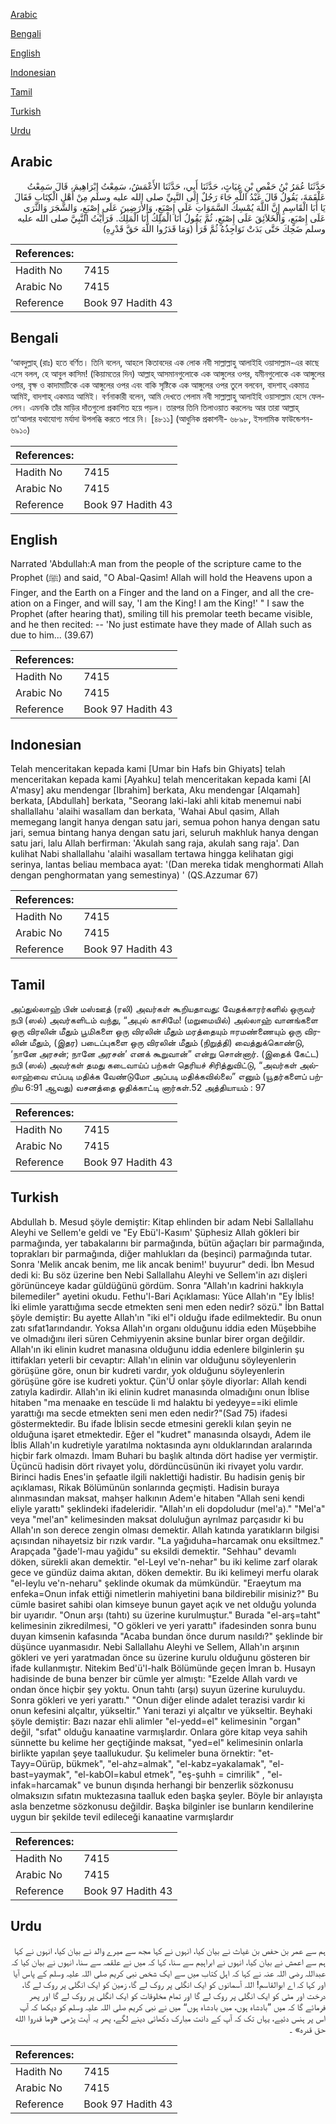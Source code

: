 [Arabic](#arabic)

[Bengali](#bengali)

[English](#english)

[Indonesian](#indonesian)

[Tamil](#tamil)

[Turkish](#turkish)

[Urdu](#urdu)

## Arabic


<div dir="rtl" lang="ar" style={{fontSize:'larger',backgroundColor:'#f8f9fa',padding:20}}>
حَدَّثَنَا عُمَرُ بْنُ حَفْصِ بْنِ غِيَاثٍ، حَدَّثَنَا أَبِي، حَدَّثَنَا الأَعْمَشُ، سَمِعْتُ إِبْرَاهِيمَ، قَالَ سَمِعْتُ عَلْقَمَةَ، يَقُولُ قَالَ عَبْدُ اللَّهِ جَاءَ رَجُلٌ إِلَى النَّبِيِّ صلى الله عليه وسلم مِنْ أَهْلِ الْكِتَابِ فَقَالَ يَا أَبَا الْقَاسِمِ إِنَّ اللَّهَ يُمْسِكُ السَّمَوَاتِ عَلَى إِصْبَعٍ، وَالأَرَضِينَ عَلَى إِصْبَعٍ، وَالشَّجَرَ وَالثَّرَى عَلَى إِصْبَعٍ، وَالْخَلاَئِقَ عَلَى إِصْبَعٍ، ثُمَّ يَقُولُ أَنَا الْمَلِكُ أَنَا الْمَلِكُ‏.‏ فَرَأَيْتُ النَّبِيَّ صلى الله عليه وسلم ضَحِكَ حَتَّى بَدَتْ نَوَاجِذُهُ ثُمَّ قَرَأَ ‏(‏وَمَا قَدَرُوا اللَّهَ حَقَّ قَدْرِهِ‏)‏
</div>
<div style={{backgroundColor:'#f8f9fa',padding:20, marginBottom: 10}}><table> <thead> <tr> <th>References:</th> <th></th> </tr> </thead> <tbody><tr><td>Hadith No</td><td>7415</td></tr><tr><td>Arabic No</td><td>7415</td></tr><tr><td>Reference</td><td>Book 97 Hadith 43</td></tr></tbody></table></div>

## Bengali


<div dir="ltr" lang="bn" style={{fontSize:'larger',backgroundColor:'#f8f9fa',padding:20}}>
‘আবদুল্লাহ্ (রাঃ) হতে বর্ণিত। তিনি বলেন, আহলে কিতাবদের এক লোক নবী সাল্লাল্লাহু আলাইহি ওয়াসাল্লাম-এর কাছে এসে বলল, হে আবুল কাসিম! (কিয়ামতের দিন) আল্লাহ্ আসমানগুলোকে এক আঙ্গুলের ওপর, যমীনগুলোকে এক আঙ্গুলের ওপর, বৃক্ষ ও কাদামাটিকে এক আঙ্গুলের ওপর এবং বাকি সৃষ্টিকে এক আঙ্গুলের ওপর তুলে বলবেন, বাদশাহ্ একমাত্র আমিই, বাদশাহ্ একমাত্র আমিই। বর্ণনাকারী বলেন, আমি দেখতে পেলাম নবী সাল্লাল্লাহু আলাইহি ওয়াসাল্লাম হেসে ফেললেন। এমনকি তাঁর মাড়ির দাঁতগুলো প্রকাশিত হয়ে পড়ল। তারপর তিনি তিলাওয়াত করলেনঃ আর তারা আল্লাহ্ তা‘আলার যথাযোগ্য মর্যাদা উপলব্ধি করতে পারে নি। [৪৮১১] (আধুনিক প্রকাশনী- ৬৮৯৮, ইসলামিক ফাউন্ডেশন- ৬৯১০)
</div>
<div style={{backgroundColor:'#f8f9fa',padding:20, marginBottom: 10}}><table> <thead> <tr> <th>References:</th> <th></th> </tr> </thead> <tbody><tr><td>Hadith No</td><td>7415</td></tr><tr><td>Arabic No</td><td>7415</td></tr><tr><td>Reference</td><td>Book 97 Hadith 43</td></tr></tbody></table></div>

## English


<div dir="ltr" lang="en" style={{fontSize:'larger',backgroundColor:'#f8f9fa',padding:20}}>
Narrated 'Abdullah:A man from the people of the scripture came to the Prophet (ﷺ) and said, "O Abal-Qasim! Allah will hold the Heavens upon a Finger, and the Earth on a Finger and the land on a Finger, and all the creation on a Finger, and will say, 'I am the King! I am the King!' " I saw the Prophet (after hearing that), smiling till his premolar teeth became visible, and he then recited: -- 'No just estimate have they made of Allah such as due to him... (39.67)
</div>
<div style={{backgroundColor:'#f8f9fa',padding:20, marginBottom: 10}}><table> <thead> <tr> <th>References:</th> <th></th> </tr> </thead> <tbody><tr><td>Hadith No</td><td>7415</td></tr><tr><td>Arabic No</td><td>7415</td></tr><tr><td>Reference</td><td>Book 97 Hadith 43</td></tr></tbody></table></div>

## Indonesian


<div dir="ltr" lang="id" style={{fontSize:'larger',backgroundColor:'#f8f9fa',padding:20}}>
Telah menceritakan kepada kami [Umar bin Hafs bin Ghiyats] telah menceritakan kepada kami [Ayahku] telah menceritakan kepada kami [Al A'masy] aku mendengar [Ibrahim] berkata, Aku mendengar [Alqamah] berkata, [Abdullah] berkata, "Seorang laki-laki ahli kitab menemui nabi shallallahu 'alaihi wasallam dan berkata, 'Wahai Abul qasim, Allah memegang langit hanya dengan satu jari, semua pohon hanya dengan satu jari, semua bintang hanya dengan satu jari, seluruh makhluk hanya dengan satu jari, lalu Allah berfirman: 'Akulah sang raja, akulah sang raja'. Dan kulihat Nabi shallallahu 'alaihi wasallam tertawa hingga kelihatan gigi serinya, lantas beliau membaca ayat: '(Dan mereka tidak menghormati Allah dengan penghormatan yang semestinya) ' (QS.Azzumar 67)
</div>
<div style={{backgroundColor:'#f8f9fa',padding:20, marginBottom: 10}}><table> <thead> <tr> <th>References:</th> <th></th> </tr> </thead> <tbody><tr><td>Hadith No</td><td>7415</td></tr><tr><td>Arabic No</td><td>7415</td></tr><tr><td>Reference</td><td>Book 97 Hadith 43</td></tr></tbody></table></div>

## Tamil


<div dir="ltr" lang="ta" style={{fontSize:'larger',backgroundColor:'#f8f9fa',padding:20}}>
அப்துல்லாஹ் பின் மஸ்ஊத் (ரலி) அவர்கள் கூறியதாவது: வேதக்காரர்களில் ஒருவர் நபி (ஸல்) அவர்களிடம் வந்து, “அபுல் காசிமே! (மறுமையில்) அல்லாஹ் வானங்களை ஒரு விரலின் மீதும் பூமிகளை ஒரு விரலின் மீதும் மரத்தையும் ஈரமண்ணையும் ஒரு விரலின் மீதும், (இதர) படைப்புகளை ஒரு விரலின் மீதும் (நிறுத்தி) வைத்துக்கொண்டு, ‘நானே அரசன்; நானே அரசன்’ எனக் கூறுவான்” என்று சொன்னார். (இதைக் கேட்ட) நபி (ஸல்) அவர்கள் தமது கடைவாய்ப் பற்கள் தெரியச் சிரித்துவிட்டு, “அவர்கள் அல்லாஹ்வை எப்படி மதிக்க வேண்டுமோ அப்படி மதிக்கவில்லை” எனும் (யூதர்களைப் பற்றிய 6:91 ஆவது) வசனத்தை ஓதிக்காட்டி னார்கள்.52 அத்தியாயம் : 97
</div>
<div style={{backgroundColor:'#f8f9fa',padding:20, marginBottom: 10}}><table> <thead> <tr> <th>References:</th> <th></th> </tr> </thead> <tbody><tr><td>Hadith No</td><td>7415</td></tr><tr><td>Arabic No</td><td>7415</td></tr><tr><td>Reference</td><td>Book 97 Hadith 43</td></tr></tbody></table></div>

## Turkish


<div dir="ltr" lang="tr" style={{fontSize:'larger',backgroundColor:'#f8f9fa',padding:20}}>
Abdullah b. Mesud şöyle demiştir: Kitap ehlinden bir adam Nebi Sallallahu Aleyhi ve Sellem'e geldi ve "Ey Ebü'l-Kasım' Şüphesiz Allah gökleri bir parmağında, yer tabakalarını bir parmağında, bütün ağaçları bir parmağında, toprakları bir parmağında, diğer mahlukları da (beşinci) parmağında tutar. Sonra 'Melik ancak benim, me lik ancak benim!' buyurur" dedi. İbn Mesud dedi ki: Bu söz üzerine ben Nebi Sallallahu Aleyhi ve Sellem'in azı dişleri görününceye kadar güldüğünü gördüm. Sonra "Allah'ın kadrini hakkıyla bilemediler" ayetini okudu. Fethu'l-Bari Açıklaması: Yüce Allah'ın "Ey İblis! İki elimle yarattığıma secde etmekten seni men eden nedir? sözü." İbn Battal şöyle demiştir: Bu ayette Allah'ın "iki el"i olduğu ifade edilmektedir. Bu onun zatı sıfat1arındandır. Yoksa Allah'ın organı olduğunu iddia eden Müşebbihe ve olmadığını ileri süren Cehmiyyenin aksine bunlar birer organ değildir. Allah'ın iki elinin kudret manasına olduğunu iddia edenlere bilginlerin şu ittifakları yeterli bir cevaptır: Allah'ın elinin var olduğunu söyleyenlerin görüşüne göre, onun bir kudreti vardır, yok olduğunu söyleyenlerin görüşüne göre ise kudreti yoktur. Çün'Ü onlar şöyle diyorlar: Allah kendi zatıyla kadirdir. Allah'ın iki elinin kudret manasında olmadığını onun İblise hitaben "ma menaake en tescüde li md halaktu bi yedeyye==iki elimle yarattığı ma secde etmekten seni men eden nedir?"(Sad 75) ifadesi göstermektedir. Bu ifade İblisin secde etmesini gerekli kılan şeyin ne olduğuna işaret etmektedir. Eğer el "kudret" manasında olsaydı, Adem ile İblis Allah'ın kudretiyle yaratılma noktasında aynı olduklarından aralarında hiçbir fark olmazdı. İmam Buhari bu başlık altında dört hadise yer vermiştir. Üçüncü hadisin dört rivayet yolu, dördüncüsünün iki rivayet yolu vardır. Birinci hadis Enes'in şefaatle ilgili naklettiği hadistir. Bu hadisin geniş bir açıklaması, Rikak Bölümünün sonlarında geçmişti. Hadisin buraya alınmasından maksat, mahşer halkının Adem'e hitaben "Allah seni kendi eliyle yarattı" şeklindeki ifadeleridir. "Allah'ın eli dopdoludur (mel'a)." "Mel'a" veya "mel'an" kelimesinden maksat doluluğun ayrılmaz parçasıdır ki bu Allah'ın son derece zengin olması demektir. Allah katında yaratıkların bilgisi açısından nihayetsiz bir rızık vardır. "La yağıduha=harcamak onu eksiltmez." Arapçada "ğade'l-mau yağidu" su eksildi demektir. "Sehhau" devamlı döken, sürekli akan demektir. "el-Leyl ve'n-nehar" bu iki kelime zarf olarak gece ve gündüz daima akıtan, döken demektir. Bu iki kelimeyi merfu olarak "el-Ieylu ve'n-neharu" şeklinde okumak da mümkündür. "Eraeytum ma enfeka=Onun infak ettiği nimetlerin mahiyetini bana bildirebilir misiniz?" Bu cümle basiret sahibi olan kimseye bunun gayet açık ve net olduğu yolunda bir uyarıdır. "Onun arşı (tahtı) su üzerine kurulmuştur." Burada "el-arş=taht" kelimesinin zikredilmesi, "O gökleri ve yeri yarattı" ifadesinden sonra bunu duyan kimsenin kafasında "Acaba bundan önce durum nasıldı?" şeklinde bir düşünce uyanmasıdır. Nebi Sallallahu Aleyhi ve Sellem, Allah'ın arşının gökleri ve yeri yaratmadan önce su üzerine kurulu olduğunu gösteren bir ifade kullanmıştır. Nitekim Bed'ü'l-halk Bölümünde geçen İmran b. Husayn hadisinde de buna benzer bir cümle yer almıştı: "Ezelde Allah vardı ve ondan önce hiçbir şey yoktu. Onun tahtı (arşı) suyun üzerine kuruluydu. Sonra gökleri ve yeri yarattı." "Onun diğer elinde adalet terazisi vardır ki onun kefesini alçaltır, yükseltir." Yani terazi yi alçaltır ve yükseltir. Beyhaki şöyle demiştir: Bazı nazar ehli alimler "el-yedd=el" kelimesinin "organ" değil, "sıfat" olduğu kanaatine varmışlardır. Onlara göre kitap veya sahih sünnette bu kelime her geçtiğinde maksat, "yed=el" kelimesinin onlarla birlikte yapılan şeye taallukudur. Şu kelimeler buna örnektir: "et-Tayy=Oürüp, bükmek", "el-ahz=almak", "el-kabz=yakalamak", "el-bast=yaymak", "el-kabOI=kabul etmek", "eş-şuhh = cimrilik" , "el-infak=harcamak" ve bunun dışında herhangi bir benzerlik sözkonusu olmaksızın sıfatın muktezasına taalluk eden başka şeyler. Böyle bir anlayışta asla benzetme sözkonusu değildir. Başka bilginler ise bunların kendilerine uygun bir şekilde tevil edileceği kanaatine varmışlardır
</div>
<div style={{backgroundColor:'#f8f9fa',padding:20, marginBottom: 10}}><table> <thead> <tr> <th>References:</th> <th></th> </tr> </thead> <tbody><tr><td>Hadith No</td><td>7415</td></tr><tr><td>Arabic No</td><td>7415</td></tr><tr><td>Reference</td><td>Book 97 Hadith 43</td></tr></tbody></table></div>

## Urdu


<div dir="rtl" lang="ur" style={{fontSize:'larger',backgroundColor:'#f8f9fa',padding:20}}>
ہم سے عمر بن حفص بن غیاث نے بیان کیا، انہوں نے کہا مجھ سے میرے والد نے بیان کیا، انہوں نے کہا ہم سے اعمش نے بیان کیا، انہوں نے ابراہیم سے سنا، کہا کہ میں نے علقمہ سے سنا، انہوں نے بیان کیا کہ عبداللہ رضی اللہ عنہ نے کہا کہ اہل کتاب میں سے ایک شخص نبی کریم صلی اللہ علیہ وسلم کے پاس آیا اور کہا کہ اے ابوالقاسم! اللہ آسمانوں کو ایک انگلی پر روک لے گا، زمین کو ایک انگلی پر روک لے گا، درخت اور مٹی کو ایک انگلی پر روک لے گا اور تمام مخلوقات کو ایک انگلی پر روک لے گا اور پھر فرمائے گا کہ میں ”بادشاہ ہوں، میں بادشاہ ہوں“ میں نے نبی کریم صلی اللہ علیہ وسلم کو دیکھا کہ آپ اس پر ہنس دئیے، یہاں تک کہ آپ کے دانت مبارک دکھائی دینے لگے، پھر یہ آیت پڑھی «وما قدروا الله حق قدره‏» ۔
</div>
<div style={{backgroundColor:'#f8f9fa',padding:20, marginBottom: 10}}><table> <thead> <tr> <th>References:</th> <th></th> </tr> </thead> <tbody><tr><td>Hadith No</td><td>7415</td></tr><tr><td>Arabic No</td><td>7415</td></tr><tr><td>Reference</td><td>Book 97 Hadith 43</td></tr></tbody></table></div>